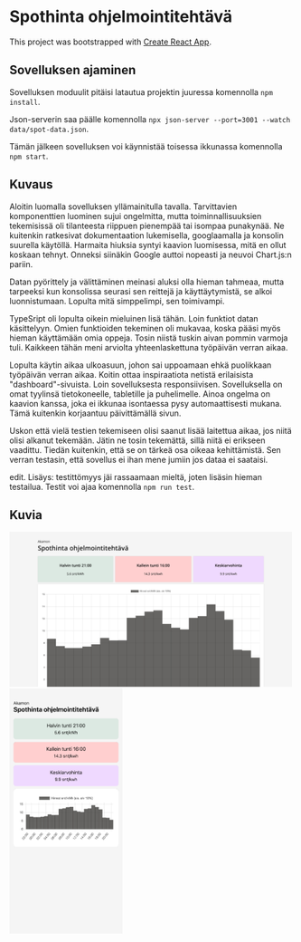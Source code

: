 # Spothinta ohjelmointitehtävä

This project was bootstrapped with [Create React App](https://github.com/facebook/create-react-app).

## Sovelluksen ajaminen

Sovelluksen moduulit pitäisi latautua projektin juuressa komennolla ```npm install```. 

Json-serverin saa päälle komennolla ```npx json-server --port=3001 --watch data/spot-data.json```.

Tämän jälkeen sovelluksen voi käynnistää toisessa ikkunassa komennolla ```npm start```.

## Kuvaus

Aloitin luomalla sovelluksen yllämainitulla tavalla. Tarvittavien komponenttien luominen sujui ongelmitta, mutta toiminnallisuuksien tekemisissä oli tilanteesta riippuen pienempää tai isompaa punakynää. Ne kuitenkin ratkesivat dokumentaation lukemisella, googlaamalla ja konsolin suurella käytöllä. Harmaita hiuksia syntyi kaavion luomisessa, mitä en ollut koskaan tehnyt. Onneksi siinäkin Google auttoi nopeasti ja neuvoi Chart.js:n pariin.

Datan pyörittely ja välittäminen meinasi aluksi olla hieman tahmeaa, mutta tarpeeksi kun konsolissa seurasi sen reittejä ja käyttäytymistä, se alkoi luonnistumaan. Lopulta mitä simppelimpi, sen toimivampi.

TypeSript oli lopulta oikein mieluinen lisä tähän. Loin funktiot datan käsittelyyn. Omien funktioiden tekeminen oli mukavaa, koska pääsi myös hieman käyttämään omia oppeja. Tosin niistä tuskin aivan pommin varmoja tuli. Kaikkeen tähän meni arviolta yhteenlaskettuna työpäivän verran aikaa.

Lopulta käytin aikaa ulkoasuun, johon sai uppoamaan ehkä puolikkaan työpäivän verran aikaa. Koitin ottaa inspiraatiota netistä erilaisista "dashboard"-sivuista. Loin sovelluksesta responsiivisen. Sovelluksella on omat tyylinsä tietokoneelle, tabletille ja puhelimelle. Ainoa ongelma on kaavion kanssa, joka ei ikkunaa isontaessa pysy automaattisesti mukana. Tämä kuitenkin korjaantuu päivittämällä sivun.

Uskon että vielä testien tekemiseen olisi saanut lisää laitettua aikaa, jos niitä olisi alkanut tekemään. Jätin ne tosin tekemättä, sillä niitä ei erikseen vaadittu. Tiedän kuitenkin, että se on tärkeä osa oikeaa kehittämistä. Sen verran testasin, että sovellus ei ihan mene jumiin jos dataa ei saataisi.

edit. Lisäys: testittömyys jäi rassaamaan mieltä, joten lisäsin hieman testailua. Testit voi ajaa komennolla ```npm run test```.

## Kuvia

<img src="työpöytä.png" alt="työpöytä" width="500"/>
<img src="mobiili.png" alt="mobiili" width="200"/>
